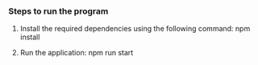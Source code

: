 ### Steps to run the program

1. Install the required dependencies using the following command:
npm install

2. Run the application:
npm run start